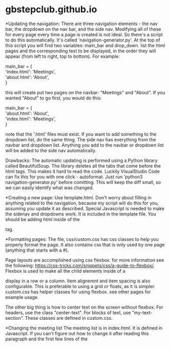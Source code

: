 # gbstepclub.github.io

*Updating the navigation:
There are three navigation elements - the nav bar, the dropdown on the nav bar, and the side nav. Modifying all of these for every page every time a page is created is not ideal. So there's a script to do this automatically. It's called 'navigation-generator.py'.
At the top of this script you will find two variables: main_bar and drop_down. list the html pages and the corresponding text to be displayed, in the order they will appear (from left to right, top to bottom). For example:

 main_bar = { \
	'index.html': 'Meetings', \
	'about.html': 'About', \
	}
	
this will create put two pages on the navbar: "Meetings" and "About". If you wanted "About" to go first, you would do this: 

 main_bar = { \
 	'about.html': 'About', \
	'index.html': 'Meetings', \
	}

note that the '.html' files must exist. 
If you want to add something to the dropdown list, do the same thing. The side nav has everything from the navbar and dropdown list. Anything you add to the navbar or dropdown list will be added to the side nav automatically. 

Drawbacks: The automatic updating is performed using a Python library called BeautifulSoup. The library deletes all the tabs that come before the html tags. This makes it hard to read the code. Luckily VisualStudio Code can fix this for you with one click - autoformat. Just run 'python3 navigation-generator.py' before comitting. This will keep the diff small, so we can easily identify what was changed. 

*Creating a new page:
Use template.html. Don't worry about filling in anything related to the navigation, because my script will do this for you, assuming you update it as described. Special Javascript is needed to make the sidenav and dropdowns work. It is included in the template file. You should be adding html inside of the <main> tag.  

*Formatting pages:
The file, css/custom.css has css classes to help you properly format the page. It also contains css that is only used by one page (anything that starts with a #). 

Page layouts are accomplished using css flexbox. for more information see the following: https://css-tricks.com/snippets/css/a-guide-to-flexbox/. Flexbox is used to make all the child elements inside of a <div> display in a row or a column. Item alignemnt and item spacing is also configurable. This is preferable to using a grid or floats, as it is simpler. custom.css has helper classes for using flexbox. see other pages for example usage. 

The other big thing is how to center text on the screen without flexbox. For headers, use the class "center-text". For blocks of text, use "my-text-section". These classes are defined in custom.css. 

*Changing the meeting list
The meeting list is in index.html. It is defined in Javascript. If you can't figure out how to change it after reading this paragraph and the first few lines of the <script> tag at the bottom of index.html, then I will be very displeased. It should be self explanatory that for each day of the week there is a list of meetings. the meetings are ordered chronologically. each meeting is a javascript object, initialized using the es6 object initializer syntax. Note that javascript evaluates 'null' as false. Meetings which aren't virtual don't need the meetingId, password, or link. to list an inactive meeting,  set isVirtual and isInPerson to false. 

*Adding a new fellowship to the meeting list
This is a little more invloved. 
1) look for 'id="dd_fellowship"' and add the corresponding acronym to the list. 
2) Add the Acronym to the legend (id="legend-modal")
3) Define a javascript variable for the acronym. ex: 'let FELLOWSHIP_ABC = "ABC"'. This is done with the rest of them, right under "class Day"
4) When you create the new meeting, use that variable (FELLOWSHIP_ABC). Please use a variable for this. It will reduce the chance of a typo.

